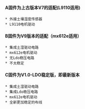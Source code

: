 #### A固件为上古版本V7的适配(L9110适用)
	* 外接土壤湿度传感器
	* L9110电机驱动
#### B固件为V9版本的适配（mx612e适用）
	* 集成土湿驱动电路
	* mx612e电机驱动
	* 无Ldo稳压电路
	* 不太稳定
#### C固件为V1.0-LDO稳定版，即最新版本
	* 集成土湿驱动电路
	* 集成Ldo稳压电路
	* mx612e电机驱动
	* 全新更加稳定的布线
